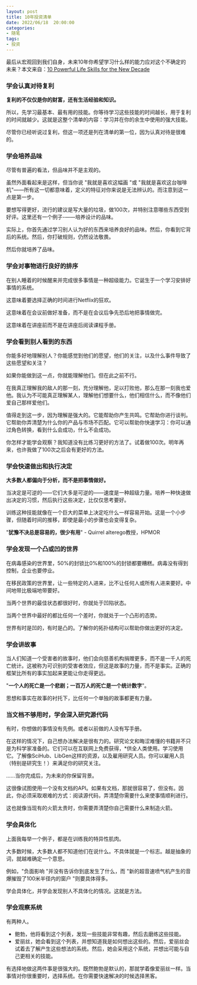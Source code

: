 ```yaml
---
layout: post
title: 10年投资清单
date: 2022/06/18  20:00:00
categories:
- 随笔
tags:
- 投资
---
```


最后从宏观回到我们自身，未来10年你希望学习什么样的能力应对这个不确定的未来？本文来自：[10 Powerful Life Skills for the New Decade](https://neilkakkar.com/powerful-life-skills.html)

### 学会认真对待复利

**复利的不仅仅是你的财富，还有生活经验和知识。**

所以，先学习最基本、最有用的技能。你等待学习这些技能的时间越长，用于复利的时间就越少。这就是这整个清单的内容：学习并在你的余生中使用的强大技能。

尽管你已经听说过复利，但这一项还是列在清单的第一位，因为认真对待是很难的。

### 学会培养品味

尽管有普遍的看法，但品味并不是主观的。

虽然外面看起来是这样，但当你说 "我就是喜欢这幅画 "或 "我就是喜欢这台咖啡机"——所有这一切都意味着，定义的特征对你来说是无法辨认的。而注意到这一点是第一步。

要想写得更好，流行的建议是写大量的垃圾，做100次，并特别注意哪些东西受到好评。这里还有一个例子-——培养设计的品味。

实际上，你首先通过学习别人认为好的东西来培养良好的品味。然后，你看到它背后的系统。然后，你打破规则，仍然设法敬畏。

然后你就培养了品味。

### 学会对事物进行良好的排序

在别人睡着的时候醒来并完成很多事情是一种超级能力。它诞生于一个学习安排好事情的系统。

这意味着要选择正确的时间进行Netflix的狂欢。

这意味着在会议前做好准备，而不是在会议后争先恐后地把事情做完。

这意味着在讲座前而不是在讲座后阅读课程手册。

### 学会看到别人看到的东西

你能多好地理解别人？你能感觉到他们的愿望，他们的关注，以及什么事件导致了这些愿望和关注？

如果你能做到这一点，你就能理解他们。但在此之前不行。

在我真正理解我的敌人的那一刻，充分理解他，足以打败他，那么在那一刻我也爱他。我认为不可能真正理解某人，理解他们想要什么，他们相信什么，而不像他们爱自己那样爱他们。

值得走到这一步，因为理解是强大的。它能帮助你产生共鸣。它帮助你进行谈判。它帮助你弄清楚为什么你的产品与市场不匹配。它可以帮助你快速学习：你可以通过角色转换，看到什么会成功，什么不会成功。

你怎样才能学会观察？我知道没有比练习更好的方法了。试着做100次。明年再来，也许我做了100次之后会有更好的方法。

### 学会快速做出和执行决定

**大多数人都偏向于分析，而不是把事情做好。**

当决定是可逆的——它们大多是可逆的——速度是一种超级力量。培养一种快速做出决定的习惯，然后执行这些决定，比仅仅思考要好。

训练这种技能就像在一个巨大的菜单上决定吃什么一样容易开始。这是一个小步骤，但随着时间的推移，即使是最小的步骤也会变得复杂。

"**犹豫不决总是容易的，很少有用**" - Quirrel alterego教授，HPMOR

### 学会发现一个凸或凹的世界

在病毒感染的世界里，50%的封锁比0%和100%的封锁都要糟糕。病毒没有得到控制，企业也要停业。

在移民政策的世界里，让一些特定的人进来，比不让任何人或所有人进来要好。中间地带比极端地带要好。

当两个世界的最佳状态都很好时，你就处于凹陷状态。

当两个世界中最好的都比任何一个差时，你就处于一个凸形的态势。

世界有时是凹的，有时是凸的。了解你的拓扑结构可以帮助你做出更好的决定。

### 学会讲故事

当人们知道一个受害者的故事时，他们会向慈善机构捐赠更多，而不是一千人的死亡统计。这被称为可识别的受害者效应，但这是故事的力量，而不是事实。正确的框架比所有的事实加起来更能让你走得更远。

"**一个人的死亡是一个悲剧；一百万人的死亡是一个统计数字**"。

思想和事实在故事的衬托下，比任何一个单独的故事都更有力量。

### 当文档不够用时，学会深入研究源代码

有时，你想做的事情没有先例。或者以前做的人没有写手册。

在这样的情况下，自己想办法解决是很有力的。研究论文和晦涩难懂的书籍并不只是为科学家准备的。它们可以在互联网上免费获得，*供全人类使用。学习使用它。了解像SciHub、LibGen这样的资源，以及雇用研究人员。你可以雇用人员（特别是研究生！）来满足你的研究关注。

......当你完成后，为未来的你保留背景。

这很像试图使用一个没有文档的API。如果有文档，那就很容易了，但没有。因此，你必须采取艰难的方式：阅读源代码，弄清楚你需要什么来使事情顺利进行。

这也就像当现有的火箭太贵时，你需要弄清楚你自己需要什么来制造火箭。

### 学会具体化
上面我每举一个例子，都是在训练我的特异性肌肉。

大多数时候，大多数人都不知道他们在说什么。不具体就是一个标志。越是抽象的词，就越难确定一个意思。

例如，"负面影响 "并没有告诉你到底发生了什么，而 "新的超音速喷气机产生的音爆摧毁了100米半径内的窗户 "则要具体得多。

学会具体化，并学会发现别人不具体化的情况。这就是方法。

### 学会观察系统

有两种人。

* 鲍勃，他将看到这个列表，发现一些技能非常有趣，然后去磨练这些技能。
* 爱丽丝，她会看到这个列表，并想知道我是如何想出这些的。然后，爱丽丝会试着去了解产生这些想法的系统。然后，她会采用这个系统，并想出可能与自己更相关的技能。

有选择地做这两件事是很强大的。既然鲍勃是默认的，那就学着像爱丽丝一样。当事情对你很重要时，选择系统。在你需要快速解决的时候选择黑客。
